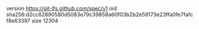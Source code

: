 version https://git-lfs.github.com/spec/v1
oid sha256:d2cc62890580d5083e79c39858a60f03b2b2e59173e23ffa0fe7fafcf8e63397
size 12304
